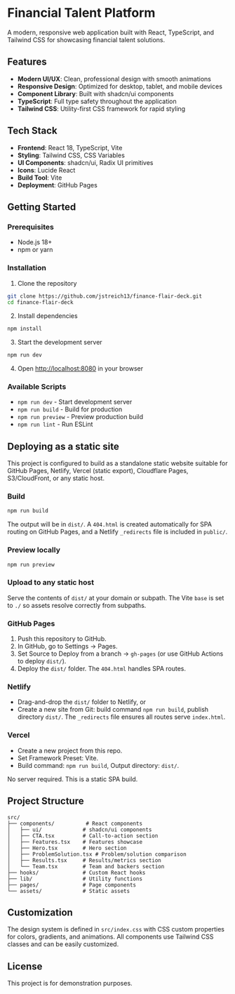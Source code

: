 # Financial Talent Platform

A modern, responsive web application built with React, TypeScript, and Tailwind CSS for showcasing financial talent solutions.

## Features

- **Modern UI/UX**: Clean, professional design with smooth animations
- **Responsive Design**: Optimized for desktop, tablet, and mobile devices
- **Component Library**: Built with shadcn/ui components
- **TypeScript**: Full type safety throughout the application
- **Tailwind CSS**: Utility-first CSS framework for rapid styling

## Tech Stack

- **Frontend**: React 18, TypeScript, Vite
- **Styling**: Tailwind CSS, CSS Variables
- **UI Components**: shadcn/ui, Radix UI primitives
- **Icons**: Lucide React
- **Build Tool**: Vite
- **Deployment**: GitHub Pages

## Getting Started

### Prerequisites

- Node.js 18+ 
- npm or yarn

### Installation

1. Clone the repository
```bash
git clone https://github.com/jstreich13/finance-flair-deck.git
cd finance-flair-deck
```

2. Install dependencies
```bash
npm install
```

3. Start the development server
```bash
npm run dev
```

4. Open [http://localhost:8080](http://localhost:8080) in your browser

### Available Scripts

- `npm run dev` - Start development server
- `npm run build` - Build for production
- `npm run preview` - Preview production build
- `npm run lint` - Run ESLint

## Deploying as a static site

This project is configured to build as a standalone static website suitable for GitHub Pages, Netlify, Vercel (static export), Cloudflare Pages, S3/CloudFront, or any static host.

### Build

```sh
npm run build
```

The output will be in `dist/`. A `404.html` is created automatically for SPA routing on GitHub Pages, and a Netlify `_redirects` file is included in `public/`.

### Preview locally

```sh
npm run preview
```

### Upload to any static host

Serve the contents of `dist/` at your domain or subpath. The Vite `base` is set to `./` so assets resolve correctly from subpaths.

### GitHub Pages

1. Push this repository to GitHub.
2. In GitHub, go to Settings → Pages.
3. Set Source to Deploy from a branch → `gh-pages` (or use GitHub Actions to deploy `dist/`).
4. Deploy the `dist/` folder. The `404.html` handles SPA routes.

### Netlify

- Drag-and-drop the `dist/` folder to Netlify, or
- Create a new site from Git: build command `npm run build`, publish directory `dist/`.
  The `_redirects` file ensures all routes serve `index.html`.

### Vercel

- Create a new project from this repo.
- Set Framework Preset: Vite.
- Build command: `npm run build`, Output directory: `dist/`.

No server required. This is a static SPA build.

## Project Structure

```
src/
├── components/          # React components
│   ├── ui/             # shadcn/ui components
│   ├── CTA.tsx         # Call-to-action section
│   ├── Features.tsx    # Features showcase
│   ├── Hero.tsx        # Hero section
│   ├── ProblemSolution.tsx # Problem/solution comparison
│   ├── Results.tsx     # Results/metrics section
│   └── Team.tsx        # Team and backers section
├── hooks/              # Custom React hooks
├── lib/                # Utility functions
├── pages/              # Page components
└── assets/             # Static assets
```

## Customization

The design system is defined in `src/index.css` with CSS custom properties for colors, gradients, and animations. All components use Tailwind CSS classes and can be easily customized.

## License

This project is for demonstration purposes.